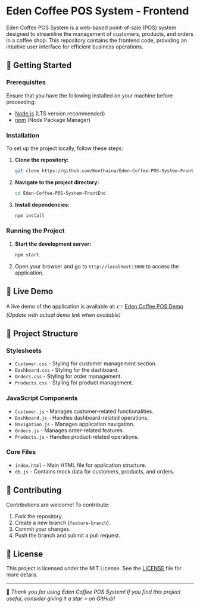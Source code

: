 # Eden Coffee POS System - Frontend

Eden Coffee POS System is a web-based point-of-sale (POS) system designed to streamline the management of customers, products, and orders in a coffee shop. This repository contains the frontend code, providing an intuitive user interface for efficient business operations.

## 🚀 Getting Started

### Prerequisites
Ensure that you have the following installed on your machine before proceeding:

- [Node.js](https://nodejs.org/) (LTS version recommended)
- [npm](https://www.npmjs.com/) (Node Package Manager)

### Installation
To set up the project locally, follow these steps:

1. **Clone the repository:**
    ```sh
    git clone https://github.com/Konthaina/Eden-Coffee-POS-System-FrontEnd.git
    ```

2. **Navigate to the project directory:**
    ```sh
    cd Eden-Coffee-POS-System-FrontEnd
    ```

3. **Install dependencies:**
    ```sh
    npm install
    ```

### Running the Project

1. **Start the development server:**
    ```sh
    npm start
    ```

2. Open your browser and go to `http://localhost:3000` to access the application.

## 🎥 Live Demo
A live demo of the application is available at:
👉 [Eden Coffee POS Demo](#) *(Update with actual demo link when available)*

## 📂 Project Structure

### Stylesheets
- `Customer.css` - Styling for customer management section.
- `Dashboard.css` - Styling for the dashboard.
- `Orders.css` - Styling for order management.
- `Products.css` - Styling for product management.

### JavaScript Components
- `Customer.js` - Manages customer-related functionalities.
- `Dashboard.js` - Handles dashboard-related operations.
- `Navigation.js` - Manages application navigation.
- `Orders.js` - Manages order-related features.
- `Products.js` - Handles product-related operations.

### Core Files
- `index.html` - Main HTML file for application structure.
- `db.js` - Contains mock data for customers, products, and orders.

## 🤝 Contributing
Contributions are welcome! To contribute:

1. Fork the repository.
2. Create a new branch (`feature-branch`).
3. Commit your changes.
4. Push the branch and submit a pull request.

## 📜 License
This project is licensed under the MIT License. See the [LICENSE](LICENSE) file for more details.

---

🌟 *Thank you for using Eden Coffee POS System! If you find this project useful, consider giving it a star ⭐ on GitHub!*

